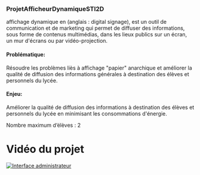 ### ProjetAfficheurDynamiqueSTI2D
affichage dynamique en (anglais : digital signage), est un outil de communication et de marketing qui permet de diffuser des informations, sous forme de contenus multimédias, dans les lieux publics sur un écran, un mur d'écrans ou par vidéo-projection. 

#### Problématique:

Résoudre les problèmes liès à affichage "papier" anarchique et améliorer la qualité de diffusion des informations générales à destination des élèves et personnels du lycée. 
 
#### Enjeu:

Améliorer la qualité de diffusion des informations à destination des élèves et personnels du lycée en minimisant les consommations d'énergie. 
 
Nombre maximum d’élèves : 2
 
# Vidéo du projet 

[![Interface administrateur](http://image.noelshack.com/fichiers/2018/38/7/1537655682-image14.jpg)](https://youtu.be/Dx_0qvph9Iw "Interface administrateur")
